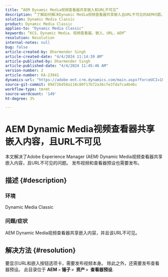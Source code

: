 ```yaml
---
title: “AEM Dynamic Media视频查看器共享嵌入和URL不可见”
description: “了解如何解决Dynamic Media视频查看器共享嵌入且URL不可见的AEM问题。”
solution: Dynamic Media Classic
product: Dynamic Media Classic
applies-to: "Dynamic Media Classic"
keywords: “KCS、Dynamic Media、视频查看器、嵌入、URL、AEM”
resolution: Resolution
internal-notes: null
bug: false
article-created-by: Dharmender Singh
article-created-date: "4/4/2024 11:14:39 AM"
article-published-by: Dharmender Singh
article-published-date: "4/4/2024 11:45:46 AM"
version-number: 2
article-number: KA-23941
dynamics-url: "https://adobe-ent.crm.dynamics.com/main.aspx?forceUCI=1&pagetype=entityrecord&etn=knowledgearticle&id=fd813f81-74f2-ee11-904b-6045bd04ed02"
source-git-commit: 89d726d58a118c80f17b72a36cfe3fda7ca4b46c
workflow-type: tm+mt
source-wordcount: '149'
ht-degree: 3%

---
```


# AEM Dynamic Media视频查看器共享嵌入内容，且URL不可见


本文解决了Adobe Experience Manager (AEM) Dynamic Media视频查看器共享嵌入内容，且URL不可见的问题。 发布视频和查看器预设也需要发布。

## 描述 {#description}


### 环境<b> </b>

Dynamic Media Classic

### 问题/症状

AEM Dynamic Media视频查看器共享嵌入内容，并且该URL不可见。


## 解决方法 {#resolution}


要显示URL和嵌入按钮选项卡，需要发布视频本身。 除此之外，还需要发布查看器预设。 此目录位于 <b>AEM</b> `>`  <b>锤子 `>` </b> <b>资产 `>` </b> <b>查看器预设</b>.
